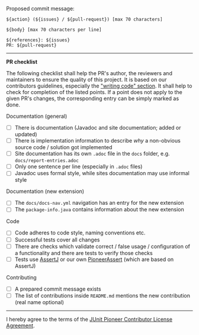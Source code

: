 Proposed commit message:

```
${action} (${issues} / ${pull-request}) [max 70 characters]

${body} [max 70 characters per line]

${references}: ${issues}
PR: ${pull-request}
```

---
**PR checklist**

The following checklist shall help the PR's author, the reviewers and maintainers to ensure the quality of this project.
It is based on our contributors guidelines, especially the ["writing code" section](https://github.com/junit-pioneer/junit-pioneer/blob/master/CONTRIBUTING.md#writing-code).
It shall help to check for completion of the listed points.
If a point does not apply to the given PR's changes, the corresponding entry can be simply marked as done. 

Documentation (general)
* [ ] There is documentation (Javadoc and site documentation; added or updated)
* [ ] There is implementation information to describe _why_ a non-obvious source code / solution got implemented
* [ ] Site documentation has its own `.adoc` file in the `docs` folder, e.g. `docs/report-entries.adoc`
* [ ] Only one sentence per line (especially in `.adoc` files)
* [ ] Javadoc uses formal style, while sites documentation may use informal style

Documentation (new extension)
* [ ] The `docs/docs-nav.yml` navigation has an entry for the new extension
* [ ] The `package-info.java` contains information about the new extension

Code
* [ ] Code adheres to code style, naming conventions etc.
* [ ] Successful tests cover all changes
* [ ] There are checks which validate correct / false usage / configuration of a functionality and there are tests to verify those checks
* [ ] Tests use [AssertJ](https://joel-costigliola.github.io/assertj/) or our own [PioneerAssert](https://github.com/junit-pioneer/junit-pioneer/blob/master/CONTRIBUTING.md#assertions) (which are based on AssertJ)

Contributing
* [ ] A prepared commit message exists
* [ ] The list of contributions inside `README.md` mentions the new contribution (real name optional) 

---

I hereby agree to the terms of the [JUnit Pioneer Contributor License Agreement](https://github.com/junit-pioneer/junit-pioneer/blob/master/CONTRIBUTING.md#junit-pioneer-contributor-license-agreement).
